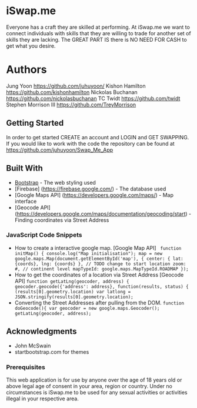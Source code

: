 # iSwap.me

Everyone has a craft they are skilled at performing. At iSwap.me we want to connect individuals with skills that they are willing to trade for another set of skills they are lacking. The GREAT PART IS there is NO NEED FOR CASH to get what you desire.

# Authors

Jung Yoon https://github.com/juhuyoon/
Kishon Hamilton https://github.com/kishonhamilton
Nickolas Buchanan https://github.com/nickolasbuchanan
TC Twidt https://github.com/twidt
Stephen Morrison III https://github.com/TreyMorrison

## Getting Started

In order to get started CREATE an account and LOGIN and GET SWAPPING. If you would like to work with the code the repository can be found at https://github.com/juhuyoon/Swap_Me_App

## Built With

* [Bootstrap](https://getbootstrap.com/) - The web styling used
* [Firebase] (https://firebase.google.com/) - The database used
* [Google Maps API] (https://developers.google.com/maps/) - Map interface
* [Geocode API] (https://developers.google.com/maps/documentation/geocoding/start) - Finding coordinates via Street Address

### JavaScript Code Snippets

* How to create a interactive google map. [Google Map API]
` 
    function initMap() {
        console.log("Map initialisation");
        map = new google.maps.Map(document.getElementById('map'), {
            center: {
                lat: {coords},
                lng: {coords}
            }, // TODO change to start location
            zoom: #, // continent level
            mapTypeId: google.maps.MapTypeId.ROADMAP
        });
`
* How to get the coordinates of a location via Street Address [Geocode API]
`
 function getLatLng(geocoder, address) {
        geocoder.geocode({'address': address}, function(results, status) {
                (results[0].geometry.location)
                    var latlong = JSON.stringify(results[0].geometry.location);
`
*  Converting the Street Addresses after pulling from the DOM.
 ` function doGeocode(){
        var geocoder = new google.maps.Geocoder();
        getLatLng(geocoder, address);
`





## Acknowledgments

* John McSwain
* startbootstrap.com for themes


### Prerequisites

This web application is for use by anyone over the age of 18 years old or above legal age of consent in your area, region or country. Under no circumstances is iSwap.me to be used for any sexual activities or activities illegal in your respective area.

